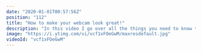 ```yaml
---
date: "2020-01-01T00:57:56Z"
position: "112"
title: "How to make your webcam look great!"
description: "In this video I go over all the things you need to know to make your webcam look better. Why webcams kind of suck, how to set-up lighting and what post-processing to add.\n\nMore details can be found here: https://timbenniks.nl/writings/how-to-get-your-webcam-to-look-decent-in-a-few-simple-steps/\n\n0:20 Why webcams kind of suck\n3:03 About lighting\n5:50 Post processing\n9:40 Bonus!\n\nFollow me here:\nWebsite: https://timbenniks.nl/\nTwitter: https://twitter.com/timbenniks\nGithub: https://github.com/timbenniks"
image: "https://i.ytimg.com/vi/vcf1xFOeGwM/maxresdefault.jpg"
videoId: "vcf1xFOeGwM"
---
```


